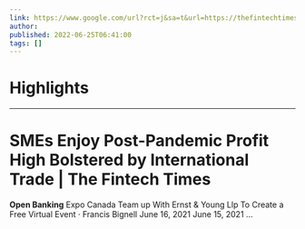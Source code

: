 ```yaml
---
link: https://www.google.com/url?rct=j&sa=t&url=https://thefintechtimes.com/smes-enjoy-post-pandemic-profit-high-bolstered-by-international-trade/&ct=ga&cd=CAIyHzVmNjkxZDEzNTU2NWU1MTc6Y29tLmJyOnB0OkJSOkw&usg=AOvVaw2xWsu-HUT41xQfZWVP7gUV
author:  
published: 2022-06-25T06:41:00
tags: []
---
```

# Highlights


---
# SMEs Enjoy Post-Pandemic Profit High Bolstered by International Trade | The Fintech Times
**Open Banking** Expo Canada Team up With Ernst & Young Llp To Create a Free Virtual Event · Francis Bignell June 16, 2021 June 15, 2021 ...